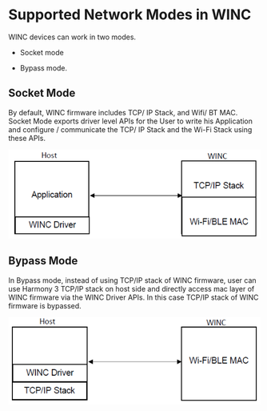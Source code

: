 # Supported Network Modes in WINC

WINC devices can work in two modes.

-   Socket mode

-   Bypass mode.


## Socket Mode

By default, WINC firmware includes TCP/ IP Stack, and Wifi/ BT MAC. Socket Mode exports driver level APIs for the User to write his Application and configure / communicate the TCP/ IP Stack and the Wi-Fi Stack using these APIs.

![socket_mode](images/GUID-38FCF165-4D2B-4983-82F1-FC2582AAF6BA-low.png)

## Bypass Mode

In Bypass mode, instead of using TCP/IP stack of WINC firmware, user can use Harmony 3 TCP/IP stack on host side and directly access mac layer of WINC firmware via the WINC Driver APIs. In this case TCP/IP stack of WINC firmware is bypassed.

![bypass_mode](images/GUID-C3658FD2-BF3B-410C-B4A6-B619C5C4EC99-low.png)

